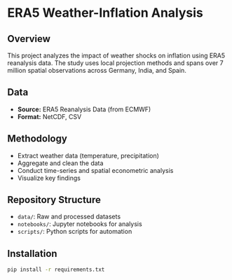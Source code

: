 # ERA5 Weather-Inflation Analysis

## Overview
This project analyzes the impact of weather shocks on inflation using ERA5 reanalysis data. The study uses local projection methods and spans over 7 million spatial observations across Germany, India, and Spain.

## Data
- **Source:** ERA5 Reanalysis Data (from ECMWF)
- **Format:** NetCDF, CSV

## Methodology
- Extract weather data (temperature, precipitation)
- Aggregate and clean the data
- Conduct time-series and spatial econometric analysis
- Visualize key findings

## Repository Structure
- `data/`: Raw and processed datasets
- `notebooks/`: Jupyter notebooks for analysis
- `scripts/`: Python scripts for automation

## Installation
```bash
pip install -r requirements.txt

